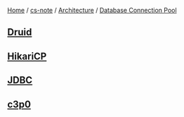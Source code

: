 [Home](https://mengxianbin.github.io) /
[cs-note](https://mengxianbin.github.io/cs-note/content) /
[Architecture](https://mengxianbin.github.io/cs-note/content/Architecture) /
[Database Connection Pool](https://mengxianbin.github.io/cs-note/content/Architecture/Database%20Connection%20Pool)

## [Druid](https://mengxianbin.github.io/cs-note/content/Architecture/Database%20Connection%20Pool/Druid)

## [HikariCP](https://mengxianbin.github.io/cs-note/content/Architecture/Database%20Connection%20Pool/HikariCP)

## [JDBC](https://mengxianbin.github.io/cs-note/content/Architecture/Database%20Connection%20Pool/JDBC)

## [c3p0](https://mengxianbin.github.io/cs-note/content/Architecture/Database%20Connection%20Pool/c3p0)
